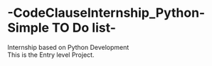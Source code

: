 # -CodeClauseInternship_Python-Simple TO Do list-
Internship based on Python Development<br>
This is the Entry level Project.
